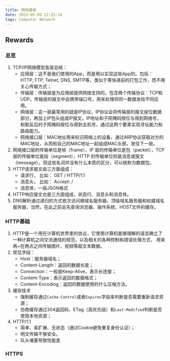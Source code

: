 ```yaml
---
title: 网络基础
date: 2023-05-09 22:25:14
tags: Computer Network
---
```


## Rewards

### 总览

1. TCP/IP网络模型各层总结：
	- 应用层：这不是我们使用的App，而是用以实现这些App的。包括：HTTP, FTP, Telnet, DNS, SMTP等，类似于寄快递前的打包工作，而不用关心传输方式；
	- 传输层：传输层是为应用层提供网络支持的，包含两个传输协议：TCP和UDP。传输层的报文中会携带端口号，用来处理将同一数据发给不同应用。
	- 网络层：这一层最常用的就是IP协议，IP协议会将传输层的报文座位数据部分，再加上IP包头组成IP报文。IP地址和子网掩码按位与得到网络号，和取反后的子网掩码按位与得到主机号，通过这两个要素实现寻址能力和路由能力。
	- 网络接口层：MAC地址用来标识网络上的设备，通过ARP协议获取对方的MAC地址，从而和自己的MAC地址一起组成MAC头部，发往下一层。
2. 网络接口层的传输单位是帧（frame），IP 层的传输单位是包（packet），TCP 层的传输单位是段（segment），HTTP 的传输单位则是消息或报文（message）。但这些名词并没有什么本质的区分，可以统称为数据包。
3. HTTP请求报文由三方面组成：
	- 请求行， 比如： GET / HTTP/1.1
	- 消息头， 比如： Accept: */*
	- 消息体，一般JSON格式
4. HTTP响应报文也是三方面组成，状态行、消息头和消息体。
5. DNS解析通过递归的方式依次访问根域名服务器、顶级域名服务器和权威域名服务器，当然，在此之前会先查询浏览器、操作系统、HOST文件的缓存。

### HTTP基础

1. HTTP是一个用在计算机世界里的协议，它使用计算机能够理解的语言确立了一种计算机之间交流通信的规范，以及相关的各种控制和错误处理方式， 用来再=在两点之间传输图片、视频等超文本数据。
2. 常见字段：
	- Host：服务器域名；
	- Content-Length：返回的数据长度；
	- Connection：一般是Keep-Alive，表示长连接；
	- Content-Type：表示返回的数据格式；
	- Content-Encoding：返回的数据使用的什么压缩方法。
3. 缓存技术
	- 强制缓存通过`Cache-Control`或者`Expires`字段来判断是否需要重新请求资源；
	- 协商缓存通过304返回码、ETag（高优先级）和`Last-Modified`判断是否使用本地资源；
4. HTTP/1.1
	- 简单、易扩展、无状态（通过Cookie避免重复身份认证）；
	- 明文传输不够安全。
	- 队头堵塞导致性能差

### HTTPS

